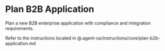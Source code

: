 # Plan B2B Application

Plan a new B2B enterprise application with compliance and integration requirements.

Refer to the instructions located in @.agent-os/instructions/core/plan-b2b-application.md